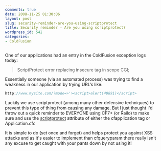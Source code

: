 ```yaml
---
comments: true
date: 2008-11-25 01:30:06
layout: post
slug: security-reminder-are-you-using-scriptprotect
title: Security reminder - Are you using scriptprotect?
wordpress_id: 542
categories:
- ColdFusion
---
```


One of our applications had an entry in the ColdFusion exception logs today:



> ScriptProtect error replacing insecure tag in scope CGI;



Essentially someone (via an automated process) was trying to find a weakness in our application by trying URL's like:

``` javascript
http://www.mysite.com/?mode=>'><script>alert(40891)</script>
```

Luckily we use scriptprotect (among many other defensive techniques) to prevent this type of thing from causing any damage. But I just thought I'd throw out a quick reminder to EVERYONE using CF7+ (or Railo) to make sure and use the [scriptprotect](http://www.chapter31.com/2006/12/21/scriptprotect-in-cfmx7/) attribute of either the cfapplication tag or Application.cfc

It is simple to do (set once and forget) and helps protect you against XSS attacks and as it's easier to implement than cfqueryparam there really isn't any excuse to get caught with your pants down by not using it!
